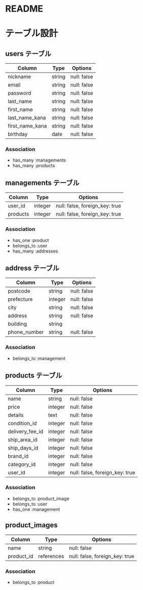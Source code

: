# README

# テーブル設計

## users テーブル

| Column          | Type   | Options     |
| --------------- | ------ | ----------- |
| nickname        | string | null: false |
| email           | string | null: false |
| password        | string | null: false |
| last_name       | string | null: false |
| first_name      | string | null: false |
| last_name_kana  | string | null: false |
| first_name_kana | string | null: false |
| birthday        | date   | null: false |

### Association

- has_many :managements
- has_many :products

## managements テーブル

| Column       | Type   | Options                         |
| -------------| ------ | ------------------------------- |
| user_id      | integer | null: false, foreign_key: true |
| products     | integer | null: false, foreign_key: true |

### Association

- has_one :product
- belongs_to :user
- has_many :addresses


## address テーブル

| Column          | Type       | Options     |
| --------------- | ---------- | ----------- |
| postcode        | string     | null: false |
| prefecture      | integer    | null: false |
| city            | string     | null: false |
| address         | string     | null: false |
| building        | string     |             |
| phone_number    | string     | null: false |


### Association

- belongs_to :management

## products テーブル

| Column          | Type       | Options                        |
| --------------- | ---------- | ------------------------------ |
| name            | string     | null: false                    |
| price           | integer    | null: false                    |
| details         | text       | null: false                    |
| condition_id    | integer    | null: false                    |
| delivery_fee_id | integer    | null: false                    | 
| ship_area_id    | integer    | null: false                    |
| ship_days_id    | integer    | null: false                    |
| brand_id        | integer    | null: false                    |
| category_id     | integer    | null: false                    |
| user_id         | integer    | null: false, foreign_key: true |


### Association

- belongs_to :product_image
- belongs_to :user
- has_one :management

## product_images

| Column      | Type       | Options                        |
| ------------| ---------- | ------------------------------ |
| name        | string     | null: false                    |
| product_id  | references | null: false, foreign_key: true |

### Association

- belongs_to :product
